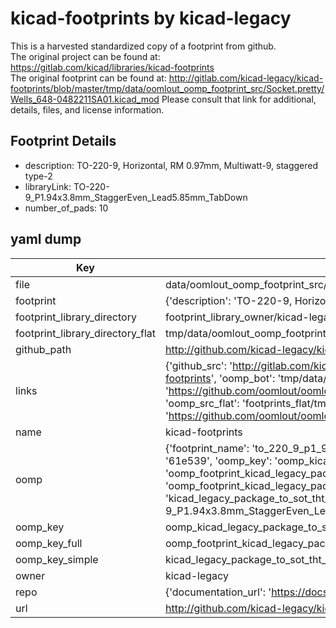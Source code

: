 # kicad-footprints by kicad-legacy  
This is a harvested standardized copy of a footprint from github.  
The original project can be found at:  
https://gitlab.com/kicad/libraries/kicad-footprints  
The original footprint can be found at:
http://gitlab.com/kicad-legacy/kicad-footprints/blob/master/tmp/data/oomlout_oomp_footprint_src/Socket.pretty/Wells_648-0482211SA01.kicad_mod
Please consult that link for additional, details, files, and license information.  
## Footprint Details
* description: TO-220-9, Horizontal, RM 0.97mm, Multiwatt-9, staggered type-2  
* libraryLink: TO-220-9_P1.94x3.8mm_StaggerEven_Lead5.85mm_TabDown  
* number_of_pads: 10  
## yaml dump  
| Key | Value |  
| --- | --- |  
| file | data/oomlout_oomp_footprint_src/kicad-footprints/Package_TO_SOT_THT.pretty/TO-220-9_P1.94x3.8mm_StaggerEven_Lead5.85mm_TabDown.kicad_mod |  
| footprint | {'description': 'TO-220-9, Horizontal, RM 0.97mm, Multiwatt-9, staggered type-2', 'libraryLink': 'TO-220-9_P1.94x3.8mm_StaggerEven_Lead5.85mm_TabDown', 'number_of_pads': 10} |  
| footprint_library_directory | footprint_library_owner/kicad-legacy_kicad-footprints |  
| footprint_library_directory_flat | tmp/data/oomlout_oomp_footprint_src/footprints_flat/kicad_legacy_package_to_sot_tht_to_220_9_p1_94x3_8mm_staggereven_lead5_85mm_tabdown/working |  
| github_path | http://github.com/kicad-legacy/kicad-footprints/blob/master/tmp/data/oomlout_oomp_footprint_src/Package_TO_SOT_THT.pretty/TO-220-9_P1.94x3.8mm_StaggerEven_Lead5.85mm_TabDown.kicad_mod |  
| links | {'github_src': 'http://gitlab.com/kicad-legacy/kicad-footprints/blob/master/tmp/data/oomlout_oomp_footprint_src/Socket.pretty/Wells_648-0482211SA01.kicad_mod', 'github_src_repo': 'https://gitlab.com/kicad/libraries/kicad-footprints', 'oomp_bot': 'tmp/data/oomlout_oomp_footprint_src/footprints/kicad_legacy_package_to_sot_tht_to_220_9_p1_94x3_8mm_staggereven_lead5_85mm_tabdown/working', 'oomp_bot_github': 'https://github.com/oomlout/oomlout_oomp_footprint_bot/tree/main/tmp/data/oomlout_oomp_footprint_src/footprints/kicad_legacy_package_to_sot_tht_to_220_9_p1_94x3_8mm_staggereven_lead5_85mm_tabdown/working', 'oomp_src_flat': 'footprints_flat/tmp/data/oomlout_oomp_footprint_src/footprints_flat/kicad_legacy_package_to_sot_tht_to_220_9_p1_94x3_8mm_staggereven_lead5_85mm_tabdown/working', 'oomp_src_flat_github': 'https://github.com/oomlout/oomlout_oomp_footprint_src/tree/main/tmp/data/oomlout_oomp_footprint_src/footprints_flat/kicad_legacy_package_to_sot_tht_to_220_9_p1_94x3_8mm_staggereven_lead5_85mm_tabdown/working'} |  
| name | kicad-footprints |  
| oomp | {'footprint_name': 'to_220_9_p1_94x3_8mm_staggereven_lead5_85mm_tabdown', 'library_name': 'package_to_sot_tht', 'md5': '61e5392202f439be9f8ae64fa8a7e3f6', 'md5_10': '61e5392202', 'md5_5': '61e53', 'md5_6': '61e539', 'oomp_key': 'oomp_kicad_legacy_package_to_sot_tht_to_220_9_p1_94x3_8mm_staggereven_lead5_85mm_tabdown', 'oomp_key_extra': 'oomp_footprint_kicad_legacy_package_to_sot_tht_to_220_9_p1_94x3_8mm_staggereven_lead5_85mm_tabdown', 'oomp_key_full': 'oomp_footprint_kicad_legacy_package_to_sot_tht_to_220_9_p1_94x3_8mm_staggereven_lead5_85mm_tabdown_61e539', 'oomp_key_simple': 'kicad_legacy_package_to_sot_tht_to_220_9_p1_94x3_8mm_staggereven_lead5_85mm_tabdown', 'original_filename': 'data/oomlout_oomp_footprint_src/kicad-footprints/Package_TO_SOT_THT.pretty/TO-220-9_P1.94x3.8mm_StaggerEven_Lead5.85mm_TabDown.kicad_mod', 'owner_name': 'kicad_legacy'} |  
| oomp_key | oomp_kicad_legacy_package_to_sot_tht_to_220_9_p1_94x3_8mm_staggereven_lead5_85mm_tabdown |  
| oomp_key_full | oomp_footprint_kicad_legacy_package_to_sot_tht_to_220_9_p1_94x3_8mm_staggereven_lead5_85mm_tabdown |  
| oomp_key_simple | kicad_legacy_package_to_sot_tht_to_220_9_p1_94x3_8mm_staggereven_lead5_85mm_tabdown |  
| owner | kicad-legacy |  
| repo | {'documentation_url': 'https://docs.github.com/rest/repos/repos#get-a-repository', 'message': 'Not Found'} |  
| url | http://github.com/kicad-legacy/kicad-footprints |  

